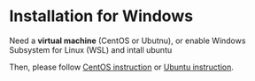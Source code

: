 # Installation for Windows

Need a **virtual machine** (CentOS or Ubutnu), or enable Windows Subsystem for Linux (WSL) and intall ubuntu

Then, please follow [CentOS instruction](database_demonstration_setup_centos.md) or [Ubuntu instruction](database_demonstration_setup_ubuntu.md).
